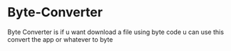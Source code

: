 # Byte-Converter
Byte Converter is if u want download a file using byte code u can use this convert the app or whatever to byte
